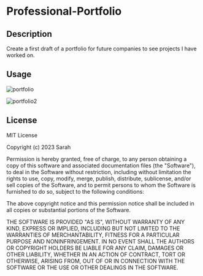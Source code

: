 # Professional-Portfolio

## Description

Create a first draft of a portfolio for future companies to see projects I have worked on. 

## Usage

![portfolio](https://user-images.githubusercontent.com/127162545/228976093-d85b9aa0-66a3-4963-b29e-a7e2f6c23db2.PNG)

![portfolio2](https://user-images.githubusercontent.com/127162545/228976099-7744b1ce-8eae-4dcc-8aab-2f4c35484f0c.PNG)

## License

MIT License

Copyright (c) 2023 Sarah

Permission is hereby granted, free of charge, to any person obtaining a copy of this software and associated documentation files (the "Software"), to deal in the Software without restriction, including without limitation the rights to use, copy, modify, merge, publish, distribute, sublicense, and/or sell copies of the Software, and to permit persons to whom the Software is furnished to do so, subject to the following conditions:

The above copyright notice and this permission notice shall be included in all copies or substantial portions of the Software.

THE SOFTWARE IS PROVIDED "AS IS", WITHOUT WARRANTY OF ANY KIND, EXPRESS OR IMPLIED, INCLUDING BUT NOT LIMITED TO THE WARRANTIES OF MERCHANTABILITY, FITNESS FOR A PARTICULAR PURPOSE AND NONINFRINGEMENT. IN NO EVENT SHALL THE AUTHORS OR COPYRIGHT HOLDERS BE LIABLE FOR ANY CLAIM, DAMAGES OR OTHER LIABILITY, WHETHER IN AN ACTION OF CONTRACT, TORT OR OTHERWISE, ARISING FROM, OUT OF OR IN CONNECTION WITH THE SOFTWARE OR THE USE OR OTHER DEALINGS IN THE SOFTWARE.

